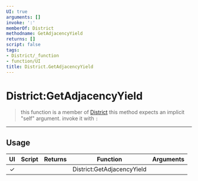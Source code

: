 ```yaml
---
UI: true
arguments: []
invoke: ':'
memberOf: District
methodname: GetAdjacencyYield
returns: []
script: false
tags:
- District/_function
- function/UI
title: District.GetAdjacencyYield
---
```

# District:GetAdjacencyYield
> this function is a member of [District](civ-6/lua/District.md)
> this method expects an implicit "self" argument. invoke it with `:`
-----
## Usage
|  UI | Script | Returns | Function | Arguments |
|:---:|:------:|-------:|:--------:|:---------|
|✓| ||District:GetAdjacencyYield||
